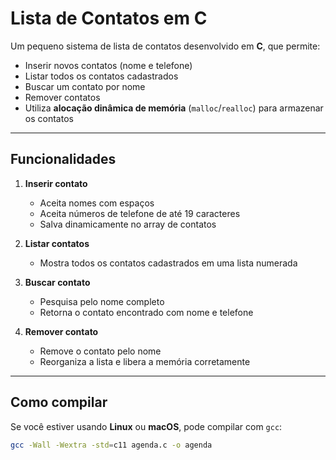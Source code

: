 # Lista de Contatos em C

Um pequeno sistema de lista de contatos desenvolvido em **C**, que permite:

- Inserir novos contatos (nome e telefone)
- Listar todos os contatos cadastrados
- Buscar um contato por nome
- Remover contatos
- Utiliza **alocação dinâmica de memória** (`malloc`/`realloc`) para armazenar os contatos

---

## Funcionalidades

1. **Inserir contato**
   - Aceita nomes com espaços
   - Aceita números de telefone de até 19 caracteres
   - Salva dinamicamente no array de contatos

2. **Listar contatos**
   - Mostra todos os contatos cadastrados em uma lista numerada

3. **Buscar contato**
   - Pesquisa pelo nome completo
   - Retorna o contato encontrado com nome e telefone

4. **Remover contato**
   - Remove o contato pelo nome
   - Reorganiza a lista e libera a memória corretamente

---

## Como compilar

Se você estiver usando **Linux** ou **macOS**, pode compilar com `gcc`:

```bash
gcc -Wall -Wextra -std=c11 agenda.c -o agenda

